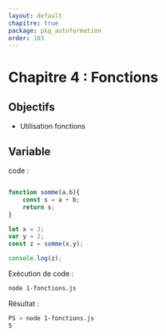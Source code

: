 ```yaml
---
layout: default
chapitre: true
package: pkg_autoformation
order: 103
---
```


# Chapitre 4 : Fonctions


## Objectifs 

- Utilisation fonctions

## Variable 

code : 

````js

function somme(a,b){
    const s = a + b;
    return s;
}

let x = 3;
var y = 2;
const z = somme(x,y);

console.log(z);
````

Exécution de code : 

````bash
node 1-fonctions.js
````

Résultat : 

````bash
PS > node 1-fonctions.js
5
````

